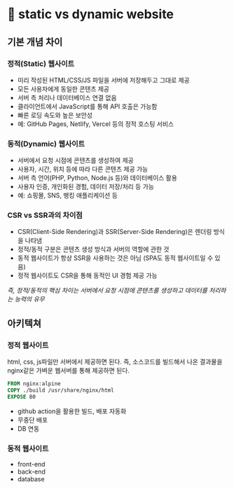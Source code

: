 # 󰏢 static vs dynamic website




## 기본 개념 차이

### 정적(Static) 웹사이트

- 미리 작성된 HTML/CSS/JS 파일을 서버에 저장해두고 그대로 제공
- 모든 사용자에게 동일한 콘텐츠 제공
- 서버 측 처리나 데이터베이스 연결 없음
- 클라이언트에서 JavaScript를 통해 API 호출은 가능함
- 빠른 로딩 속도와 높은 보안성
- 예: GitHub Pages, Netlify, Vercel 등의 정적 호스팅 서비스


### 동적(Dynamic) 웹사이트

- 서버에서 요청 시점에 콘텐츠를 생성하여 제공
- 사용자, 시간, 위치 등에 따라 다른 콘텐츠 제공 가능
- 서버 측 언어(PHP, Python, Node.js 등)와 데이터베이스 활용
- 사용자 인증, 개인화된 경험, 데이터 저장/처리 등 가능
- 예: 쇼핑몰, SNS, 뱅킹 애플리케이션 등


### CSR vs SSR과의 차이점

- CSR(Client-Side Rendering)과 SSR(Server-Side Rendering)은 렌더링 방식을 나타냄
- 정적/동적 구분은 콘텐츠 생성 방식과 서버의 역할에 관한 것
- 동적 웹사이트가 항상 SSR을 사용하는 것은 아님 (SPA도 동적 웹사이트일 수 있음)
- 정적 웹사이트도 CSR을 통해 동적인 UI 경험 제공 가능

_즉, 정적/동적의 핵심 차이는 서버에서 요청 시점에 콘텐츠를 생성하고 데이터를 처리하는 능력의 유무_


## 아키텍쳐

### 정적 웹사이트

html, css, js파일만 서버에서 제공하면 된다. 즉, 소스코드를 빌드해서 나온 결과물을 nginx같은 가벼운
웹서버를 통해 제공하면 된다.

```dockerfile
FROM nginx:alpine
COPY ./build /usr/share/nginx/html
EXPOSE 80
```

- github action을 활용한 빌드, 배포 자동화
- 무중단 배포
- DB 연동

### 동적 웹사이트

- front-end
- back-end
- database
